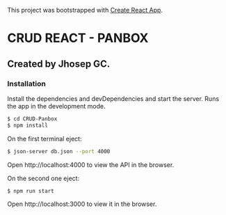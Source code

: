 This project was bootstrapped with [Create React App](https://github.com/facebook/create-react-app).

# CRUD REACT - PANBOX 

## Created by Jhosep GC.

### Installation

Install the dependencies and devDependencies and start the server.
Runs the app in the development mode.
```sh
$ cd CRUD-Panbox
$ npm install
```
On the first terminal eject:
```sh
$ json-server db.json --port 4000
```
Open http://localhost:4000 to view the API in the browser.

On the second one eject:
```sh
$ npm run start
```
Open http://localhost:3000 to view it in the browser.